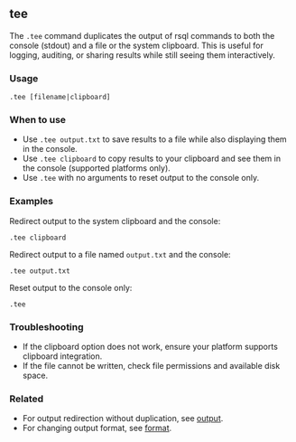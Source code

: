 ## tee

The `.tee` command duplicates the output of rsql commands to both the console (stdout) and a file or the system
clipboard. This is useful for logging, auditing, or sharing results while still seeing them interactively.

### Usage

```text
.tee [filename|clipboard]
```

### When to use

- Use `.tee output.txt` to save results to a file while also displaying them in the console.
- Use `.tee clipboard` to copy results to your clipboard and see them in the console (supported platforms only).
- Use `.tee` with no arguments to reset output to the console only.

### Examples

Redirect output to the system clipboard and the console:

```text
.tee clipboard
```

Redirect output to a file named `output.txt` and the console:

```text
.tee output.txt
```

Reset output to the console only:

```text
.tee
```

### Troubleshooting

- If the clipboard option does not work, ensure your platform supports clipboard integration.
- If the file cannot be written, check file permissions and available disk space.

### Related

- For output redirection without duplication, see [output](../output/index.md).
- For changing output format, see [format](../format/index.md).

